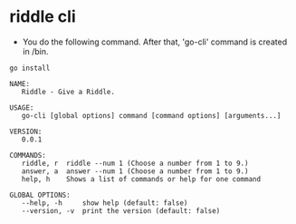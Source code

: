 # riddle cli

- You do the following command. After that, 'go-cli' command is created in /bin.
```
go install
```

```
NAME:
   Riddle - Give a Riddle.

USAGE:
   go-cli [global options] command [command options] [arguments...]

VERSION:
   0.0.1

COMMANDS:
   riddle, r  riddle --num 1 (Choose a number from 1 to 9.)
   answer, a  answer --num 1 (Choose a number from 1 to 9.)
   help, h    Shows a list of commands or help for one command

GLOBAL OPTIONS:
   --help, -h     show help (default: false)
   --version, -v  print the version (default: false)
```
